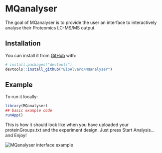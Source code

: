 
<!-- README.md is generated from README.Rmd. Please edit that file -->

# MQanalyser

<!-- badges: start -->

<!-- badges: end -->

The goal of MQanalyser is to provide the user an interface to
interactively analyse their Proteomics LC-MS/MS output.

## Installation

You can install it from [GitHub](https://github.com/) with:

``` r
# install.packages("devtools")
devtools::install_github("BioAlvaro/MQanalyser")
```

## Example

To run it locally:

``` r
library(MQanalyser)
## basic example code
runApp()
```

This is how it should look like when you have uploaded your
proteinGroups.txt and the experiment design. Just press Start Analysis…
and Enjoy\!

![MQanalyser interface
example](https://user-images.githubusercontent.com/71273913/116370048-4e327100-a80a-11eb-9452-9fc29a38c6c6.png)
